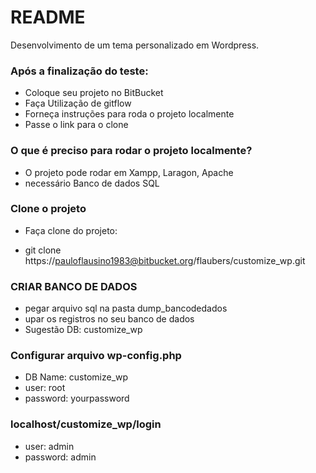 # README #

Desenvolvimento de um tema personalizado em Wordpress.

### Após a finalização do teste: ####

* Coloque seu projeto no BitBucket
* Faça Utilização de gitflow
* Forneça instruções para roda o projeto localmente
* Passe o link para o clone

### O que é preciso para rodar o projeto localmente? ###

* O projeto pode rodar em Xampp, Laragon, Apache
* necessário Banco de dados SQL 

### Clone o projeto ###
* Faça clone do projeto:

* git clone https://pauloflausino1983@bitbucket.org/flaubers/customize_wp.git

### CRIAR BANCO DE DADOS ###
* pegar arquivo sql na pasta dump_bancodedados
* upar os registros no seu banco de dados 
* Sugestão DB: customize_wp

### Configurar arquivo wp-config.php
* DB Name: customize_wp
* user: root
* password: yourpassword

### localhost/customize_wp/login
* user: admin
* password: admin